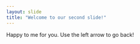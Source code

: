 ```yaml
---
layout: slide
title: "Welcome to our second slide!"
---
```

Happy to me for you.
Use the left arrow to go back!
